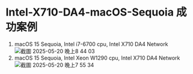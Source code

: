 # Intel-X710-DA4-macOS-Sequoia 成功案例
1. macOS 15 Sequoia, Intel i7-6700 cpu, Intel X710 DA4 Network
![截圖 2025-05-20 晚上8 44 03](https://github.com/user-attachments/assets/5d270efe-ac2c-4dca-997a-dd074483160f)
1. macOS 15 Sequoia, Intel Xeon W1290 cpu, Intel X710 DA4 Network
![截圖 2025-05-20 晚上7 55 34](https://github.com/user-attachments/assets/0daf77f1-a33f-4d32-a108-d0a15763615d)
